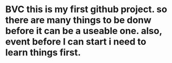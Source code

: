 # BVC this is my first github project. so there are many things to be donw before it can be a useable one. also, event before I can start i need to learn things first.
